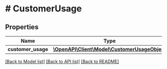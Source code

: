 # # CustomerUsage

## Properties

Name | Type | Description | Notes
------------ | ------------- | ------------- | -------------
**customer_usage** | [**\OpenAPI\Client\Model\CustomerUsageObject**](CustomerUsageObject.md) |  | [optional]

[[Back to Model list]](../../README.md#models) [[Back to API list]](../../README.md#endpoints) [[Back to README]](../../README.md)

